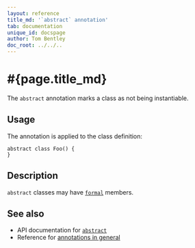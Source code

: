 ```yaml
---
layout: reference
title_md: '`abstract` annotation'
tab: documentation
unique_id: docspage
author: Tom Bentley
doc_root: ../../..
---
```


# #{page.title_md}

The `abstract` annotation marks a class as not being instantiable.

## Usage

The annotation is applied to the class definition:

<!-- try: -->
    abstract class Foo() {
    }

## Description

`abstract` classes may have [`formal`](../formal/) members.

## See also

* API documentation for [`abstract`](#{site.urls.apidoc_1_0}/index.html#abstract)
* Reference for [annotations in general](../../structure/annotation/)

